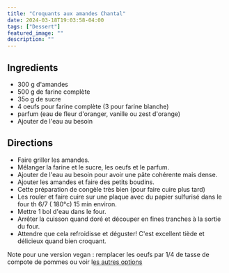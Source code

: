 ```yaml
---
title: "Croquants aux amandes Chantal"
date: 2024-03-18T19:03:58-04:00
tags: ["Dessert"]
featured_image: ""
description: ""
---
```


## Ingredients

- 300 g d'amandes
- 500 g de farine complète
- 35o g de sucre
- 4 oeufs pour farine complète (3 pour farine blanche)
- parfum (eau de fleur d'oranger, vanille ou zest d'orange)
- Ajouter de l'eau au besoin

## Directions

- Faire griller les amandes.
- Mélanger la farine et le sucre, les oeufs et le parfum.
- Ajouter de l'eau au besoin pour avoir une pâte cohérente mais dense.
- Ajouter les amandes et faire des petits boudins.
- Cette préparation de congèle très bien (pour faire cuire plus tard)
- Les rouler et faire cuire sur une plaque avec du papier sulfurisé dans le four th 6/7 ( 180°c) 15 min environ.
- Mettre 1 bol d'eau dans le four.
- Arrêter la cuisson quand doré et découper en fines tranches à la sortie du four.
- Attendre que cela refroidisse et déguster! C'est excellent tiède et délicieux quand bien croquant.

Note pour une version vegan : remplacer les oeufs par 1/4 de tasse de compote de pommes ou voir l[es autres options](https://www.troisfoisparjour.com/fr/chroniques/trucs-et-astuces-pour-remplacer-les-oeufs-dans-une-recette-de-dessert/)
